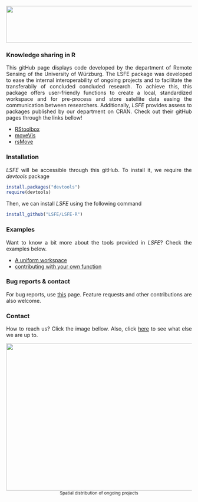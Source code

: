 <p align="center">
<a href="https://www.uni-wuerzburg.de/en/home/"><img width="950" height="100" src="http://www.julius-echter-gymnasium.de/cms/images/content/jeg/logos/logo_uni_wue.jpg"></a>
</p>

### Knowledge sharing in R
<p align="justify">
This gitHub page displays code developed by the department of Remote Sensing of the University of Würzburg. The LSFE package was developed to ease the internal interoperability of ongoing projects and to facilitate the transferabily of concluded concluded research. To achieve this, this package offers user-friendly functions to create a local, standardized workspace and for pre-process and store satellite data easing the communication between researchers. Additionally, <i>LSFE</i> provides assess to packages published by our department on CRAN. Check out their gitHub pages through the links bellow!
  
* <a href="http://bleutner.github.io/RStoolbox/">RStoolbox</a>
* <a href="https://github.com/16EAGLE/moveVis/">moveVis</a>
* <a href="https://github.com/RRemelgado/rsMove/">rsMove</a>

</p>

### Installation
<p align="justify">
<i>LSFE</i> will be accessible through this gitHub. To install it, we require the <i>devtools</i> package
</p>

```R
install.packages("devtools")
require(devtools)
```

Then, we can install <i>LSFE</i> using the following command

```R
install_github("LSFE/LSFE-R")
```

### Examples
<p align="justify">
  Want to know a bit more about the tools provided in <i>LSFE</i>? Check the examples below.
  
* <a href="">A uniform workspace</a>
* <a href="">contributing with your own function</a>

</p>

### Bug reports & contact
<p align="justify">
For bug reports, use <a href="https://github.com/LSFE/LSFE-R/issues">this</a> page. Feature requests and other contributions are also welcome.
</p>

### Contact
<p align="justify">
How to reach us? Click the image bellow. Also, click <a href="http://remote-sensing.eu/">here</a> to see what else we are up to.
</p>
<p align="center">
<a href="https://www.geographie.uni-wuerzburg.de/en/fernerkundung/startseite/"><img width="950" height="400" src="https://www.geographie.uni-wuerzburg.de/fileadmin/_processed_/5/2/csm_DieNeueWelt_20160615_0afc633079.png"></a>
<sub>Spatial distribution of ongoing projects</sub>
</p>
